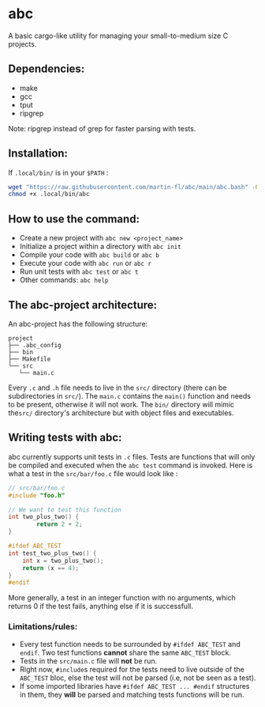 # abc

A basic cargo-like utility for managing your small-to-medium size C projects.

## Dependencies:

* make
* gcc
* tput
* ripgrep

Note: ripgrep instead of grep for faster parsing with tests.

## Installation:

If `.local/bin/` is in your `$PATH` :
```bash 
wget "https://raw.githubusercontent.com/martin-fl/abc/main/abc.bash" -O .local/bin/abc
chmod +x .local/bin/abc
```

## How to use the command:

* Create a new project with `abc new <project_name>`
* Initialize a project within a directory with `abc init`
* Compile your code with `abc build` or `abc b`
* Execute your code with `abc run` or `abc r`
* Run unit tests with `abc test` or `abc t`
* Other commands: `abc help` 

## The abc-project architecture:

An abc-project has the following structure:

```
project
├── .abc_config
├── bin
├── Makefile
└── src
   └── main.c
```

Every `.c` and `.h` file needs to live in the `src/` directory (there can be subdirectories in `src/`). The `main.c` contains the `main()` function and needs to be present, otherwise it will not work. The `bin/` directory will mimic the`src/` directory's architecture but with object files and executables.

## Writing tests with abc: 

abc currently supports unit tests in `.c` files. Tests are functions that will only be compiled and executed when the `abc test` command is invoked.
Here is what a test in the `src/bar/foo.c` file would look like :
```c
// src/bar/foo.c
#include "foo.h"

// We want to test this function
int two_plus_two() {
        return 2 + 2;
}

#ifdef ABC_TEST
int test_two_plus_two() {
    int x = two_plus_two();
    return (x == 4);
}
#endif

```
More generally, a test in an integer function with no arguments, which returns 0 if the test fails, anything else if it is successfull. 

### Limitations/rules:
* Every test function needs to be surrounded by `#ifdef ABC_TEST` and `endif`. Two test functions __cannot__ share the same `ABC_TEST` block.
* Tests in the `src/main.c` file will __not__ be run.
* Right now, `#include`s required for the tests need to live outside of the `ABC_TEST` bloc, else the test will not be parsed (i.e, not be seen as a test).
* If some imported libraries have `#ifdef ABC_TEST ... #endif` structures in them, they __will__ be parsed and matching tests functions will be run.

